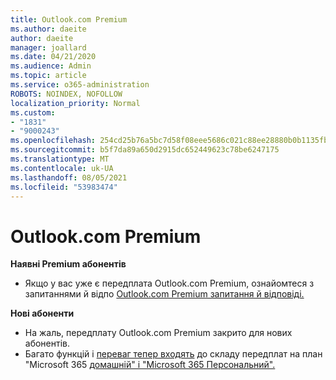```yaml
---
title: Outlook.com Premium
ms.author: daeite
author: daeite
manager: joallard
ms.date: 04/21/2020
ms.audience: Admin
ms.topic: article
ms.service: o365-administration
ROBOTS: NOINDEX, NOFOLLOW
localization_priority: Normal
ms.custom:
- "1831"
- "9000243"
ms.openlocfilehash: 254cd25b76a5bc7d58f08eee5686c021c88ee28880b0b1135fba8e2119355721
ms.sourcegitcommit: b5f7da89a650d2915dc652449623c78be6247175
ms.translationtype: MT
ms.contentlocale: uk-UA
ms.lasthandoff: 08/05/2021
ms.locfileid: "53983474"
---
```

# <a name="outlookcom-premium"></a>Outlook.com Premium

**Наявні Premium абонентів**

- Якщо у вас уже є передплата Outlook.com Premium, ознайомтеся з запитаннями й відпо [Outlook.com Premium запитання й відповіді.](https://support.office.com/article/cd5f03f6-1407-456a-9410-f8f24804746b?wt.mc_id=Office_Outlook_com_Alchemy)

**Нові абоненти**

- На жаль, передплату Outlook.com Premium закрито для нових абонентів.
- Багато функцій і [переваг тепер входять](https://support.office.com/article/78c6089c-7faf-44f5-82e2-efa9ebb921d2?wt.mc_id=Office_Outlook_com_Alchemy) до складу передплат на план "Microsoft 365 [домашній" і "Microsoft 365 Персональний".](https://go.microsoft.com/fwlink/?linkid=2017122)